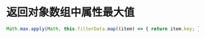 # 返回对象数组中属性最大值

``` javascript
Math.max.apply(Math, this.filterData.map((item) => { return item.key; }))
```